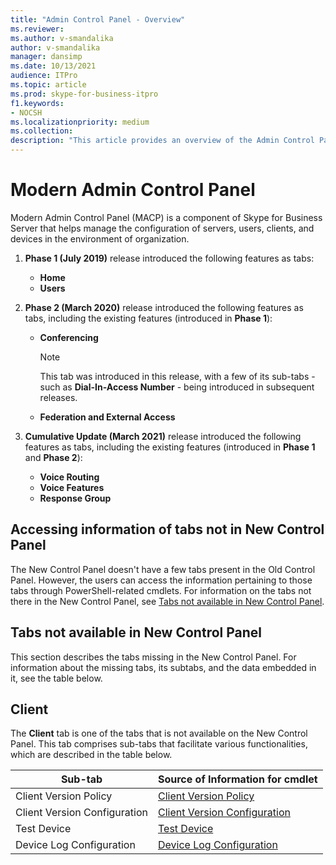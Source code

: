 ```yaml
---
title: "Admin Control Panel - Overview"
ms.reviewer: 
ms.author: v-smandalika
author: v-smandalika
manager: dansimp
ms.date: 10/13/2021
audience: ITPro
ms.topic: article
ms.prod: skype-for-business-itpro
f1.keywords:
- NOCSH
ms.localizationpriority: medium
ms.collection:
description: "This article provides an overview of the Admin Control Panel."
---
```


# Modern Admin Control Panel

Modern Admin Control Panel (MACP) is a component of Skype for Business Server that helps manage the configuration of servers, users, clients, and devices in the environment of organization.

1. **Phase 1 (July 2019)** release introduced the following features as tabs:

    - **Home**
    - **Users**

2. **Phase 2 (March 2020)** release introduced the following features as tabs, including the existing features (introduced in **Phase 1**):

    - **Conferencing** 

      > [!NOTE]
      > This tab was introduced in this release, with a few of its sub-tabs - such as **Dial-In-Access Number** - being introduced in subsequent releases.

    - **Federation and External Access**

3. **Cumulative Update (March 2021)** release introduced the following features as tabs, including the existing features (introduced in **Phase 1** and **Phase 2**): 

    - **Voice Routing**
    - **Voice Features**
    - **Response Group**

## Accessing information of tabs not in New Control Panel

The New Control Panel doesn't have a few tabs present in the Old Control Panel. However, the users can access the information pertaining to those tabs through PowerShell-related cmdlets. For information on the tabs not there in the New Control Panel, see [Tabs not available in New Control Panel](#tabs-not-available-in-new-control-panel).

## Tabs not available in New Control Panel

This section describes the tabs missing in the New Control Panel. For information about the missing tabs, its subtabs, and the data embedded in it, see the table below.

## Client

The **Client** tab is one of the tabs that is not available on the New Control Panel. This tab comprises sub-tabs that facilitate various functionalities, which are described in the table below.

|Sub-tab  |Source of Information for cmdlet  |
|---------|---------|
|Client Version Policy         |    [Client Version Policy](use-powershell-client-tab.md#client-version-policy)     |
|Client Version Configuration      |  [Client Version Configuration](use-powershell-client-tab.md#client-version-configuration)       |
|Test Device     | [Test Device](use-powershell-client-tab.md#test-device)        |
|Device Log Configuration         |    [Device Log Configuration](use-powershell-client-tab.md#device-log-configuration)     |




  



